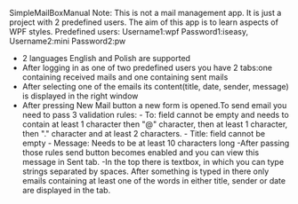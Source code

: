 SimpleMailBoxManual
Note: This is not a mail management app. It is just a project with 2 predefined users. The aim of this app is to learn aspects of WPF styles.
Predefined users: Username1:wpf Password1:iseasy, Username2:mini Password2:pw
   
   - 2 languages English and Polish are supported
   - After logging in as one of two predefined users you have 2 tabs:one containing received mails and one containing sent mails
   - After selecting one of the emails its content(title, date, sender, message) is displayed in the right window
   - After pressing New Mail button a new form is opened.To send email you need to pass 3 validation rules:
    - To: field cannot be empty and needs to contain at least 1 character then "@" character, then at least 1 character, then "." character and at least 2 characters.
    - Title: field cannot be empty
    - Message: Needs to be at least 10 characters long
   -After passing those rules send button becomes enabled and you can view this message in Sent tab.
   -In the top there is textbox, in which you can type strings separated by spaces. After something is typed in there only emails containing at least one of the words in either title, sender or date are displayed in the tab.
